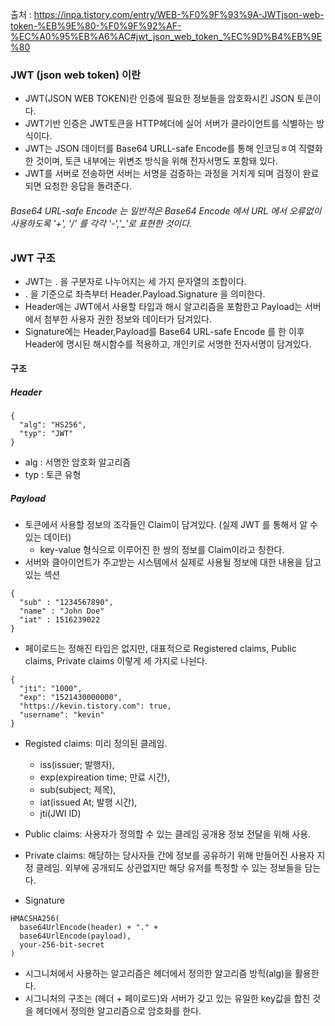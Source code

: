 출처 : https://inpa.tistory.com/entry/WEB-%F0%9F%93%9A-JWTjson-web-token-%EB%9E%80-%F0%9F%92%AF-%EC%A0%95%EB%A6%AC#jwt_json_web_token_%EC%9D%B4%EB%9E%80

### JWT (json web token) 이란
* JWT(JSON WEB TOKEN)란 인증에 필요한 정보들을 암호화시킨 JSON 토큰이다.
* JWT기반 인증은 JWT토큰을 HTTP헤더에 실어 서버가 클라이언트를 식별하는 방식이다.
* JWT는 JSON 데이터를 Base64 URLL-safe Encode를 통해 인코딩ㅎ여 직렬화한 것이며, 토큰 내부에는 위변조 방식을 위해 전자서명도 포함돼 있다.
* JWT를 서버로 전송하면 서버는 서명을 검증하는 과정을 거치게 되며 검정이 완료되면 요청한 응답을 돌려준다.
###### Base64 URL-safe Encode 는 일반적은 Base64 Encode 에서 URL 에서 오류없이 사용하도록 '+', '/' 를 각각 '-','_'로 표현한 것이다.

### JWT 구조
* JWT는 . 을 구분자로 나누어지는 세 가지 문자열의 조합이다.
* . 을 기준으로 좌측부터 Header.Payload.Signature 을 의미한다.
* Header에는 JWT에서 사용할 타입과 해시 알고리즘을 포함한고 Payload는 서버에서 첨부한 사용자 권한 정보와 데이터가 담겨있다.
* Signature에는 Header,Payload를 Base64 URL-safe Encode 를 한 이후 Header에 명시된 해시함수를 적용하고, 개인키로 서명한 전자서명이 담겨있다.

#### 구조
##### Header
```
{
  "alg": "HS256",
  "typ": "JWT"
}
```
* alg : 서명한 암호화 알고리즘
* typ : 토큰 유형

##### Payload
* 토큰에서 사용할 정보의 조각들인 Claim이 담겨있다. (실제 JWT 를 통해서 알 수 있는 데이터)
  * key-value 형식으로 이루어진 한 쌍의 정보를 Claim이라고 칭한다.
* 서버와 클아이언트가 주고받는 시스템에서 실제로 사용될 정보에 대한 내용을 담고 있는 섹션
```
{
  "sub" : "1234567890",
  "name" : "John Doe"
  "iat" : 1516239022
}
```
* 페이로드는 정해진 타입은 없지만, 대표적으로 Registered claims, Public claims, Private claims 이렇게 세 가지로 나뉜다.
```
{
  "jti": "1000",
  "exp": "1521430000000",
  "https://kevin.tistory.com": true,
  "username": "kevin"
}
```
* Registed claims: 미리 정의된 클레임.
  * iss(issuer; 발행자),
  * exp(expireation time; 만료 시간),
  * sub(subject; 제목),
  * iat(issued At; 발행 시간),
  * jti(JWI ID)

* Public claims: 사용자가 정의할 수 있는 클레임 공개용 정보 전달을 위해 사용.
* Private claims: 해당하는 당사자들 간에 정보를 공유하기 위해 만들어진 사용자 지정 클레임. 외부에 공개되도 상관없지만 해당 유저를 특정할 수 있는 정보들을 담는다.

* Signature
```
HMACSHA256(
  base64UrlEncode(header) + "." +
  base64UrlEncode(payload),
  your-256-bit-secret
)
```
* 시그니처에서 사용하는 알고리즘은 헤더에서 정의한 알고리즘 방힉(alg)을 활용한다.
* 시그니처의 구조는 (헤더 + 페이로드)와 서버가 갖고 있는 유일한 key값을 합친 것을 헤더에서 정의한 알고리즘으로 암호화를 한다.
